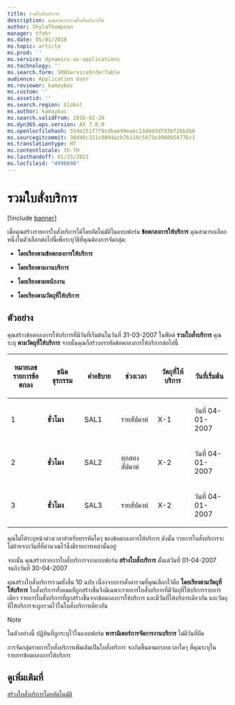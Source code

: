 ```yaml
---
title: รวมใบสั่งบริการ
description: คุณสามารถรวมใบสั่งบริการได้
author: ShylaThompson
manager: tfehr
ms.date: 05/01/2018
ms.topic: article
ms.prod: ''
ms.service: dynamics-ax-applications
ms.technology: ''
ms.search.form: SMAServiceOrderTable
audience: Application User
ms.reviewer: kamaybac
ms.custom: ''
ms.assetid: ''
ms.search.region: Global
ms.author: kamaybac
ms.search.validFrom: 2016-02-28
ms.dyn365.ops.version: AX 7.0.0
ms.openlocfilehash: 55de251f7f9cdbae99eaec13d4ddd7d3bf26b2bb
ms.sourcegitcommit: 38d40c331c8894acb7b119c5073e3088b54776c1
ms.translationtype: HT
ms.contentlocale: th-TH
ms.lasthandoff: 01/15/2021
ms.locfileid: "4996698"
---
```

# <a name="combine-service-orders"></a>รวมใบสั่งบริการ   

[!include [banner](../includes/banner.md)]


เมื่อคุณสร้างรายการใบสั่งบริการได้โดยอัตโนมัติในแบบฟอร์ม **ข้อตกลงการให้บริการ** คุณสามารถเลือกหนึ่งในตัวเลือกต่อไปนี้เพื่อระบุวิธีที่คุณต้องการจัดกลุ่ม:

  - **โดยเรียงตามข้อตกลงการให้บริการ**

  - **โดยเรียงตามงานบริการ**

  - **โดยเรียงตามพนักงาน**

  - **โดยเรียงตามวัตถุที่ให้บริการ**

## <a name="example"></a>ตัวอย่าง

คุณสร้างข้อตกลงการให้บริการที่มีวันที่เริ่มต้นในวันที่ 31-03-2007 ในฟิลด์ **รวมใบสั่งบริการ** คุณระบุ **ตามวัตถุที่ให้บริการ** จากนั้นคุณก็สร้างบรรทัดข้อตกลงการให้บริการต่อไปนี้

<table style="width:100%;">
<colgroup>
<col style="width: 16%" />
<col style="width: 16%" />
<col style="width: 16%" />
<col style="width: 16%" />
<col style="width: 16%" />
<col style="width: 16%" />
</colgroup>
<thead>
<tr class="header">
<th><p>หมายเลขรายการข้อตกลง</p></th>
<th><p>ชนิดธุรกรรม</p></th>
<th><p>คำอธิบาย</p></th>
<th><p>ช่วงเวลา</p></th>
<th><p>วัตถุที่ให้บริการ</p></th>
<th><p>วันที่เริ่มต้น</p></th>
</tr>
</thead>
<tbody>
<tr class="odd">
<td><p>1</p></td>
<td><p><strong>ชั่วโมง</strong></p></td>
<td><p>SAL1</p></td>
<td><p>รายสัปดาห์</p></td>
<td><p>X-1</p></td>
<td><p>วันที่ 04-01-2007</p></td>
</tr>
<tr class="even">
<td><p>2</p></td>
<td><p><strong>ชั่วโมง</strong></p></td>
<td><p>SAL2</p></td>
<td><p>ทุกสองสัปดาห์</p></td>
<td><p>X-2</p></td>
<td><p>วันที่ 04-01-2007</p></td>
</tr>
<tr class="odd">
<td><p>3</p></td>
<td><p><strong>ชั่วโมง</strong></p></td>
<td><p>SAL3</p></td>
<td><p>รายสัปดาห์</p></td>
<td><p>X-2</p></td>
<td><p>วันที่ 04-01-2007</p></td>
</tr>
</tbody>
</table>


คุณไม่ได้ระบุหน้าต่างเวลาสำหรับบรรทัดใดๆ ของข้อตกลงการให้บริการ  ดังนั้น รายการใบสั่งบริการจะไม่ย้ายจากวันที่ที่คำนวณไว้ซึ่งมีรายการเหล่านั้นอยู่

จากนั้น คุณสร้างรายการใบสั่งบริการจากแบบฟอร์ม **สร้างใบสั่งบริการ** ตั้งแต่วันที่ 01-04-2007 จนถึงวันที่ 30-04-2007

คุณสร้างใบสั่งบริการรวมทั้งสิ้น 10 ฉบับ  เนื่องจากการตั้งค่ารวมที่คุณเลือกไว้คือ **โดยเรียงตามวัตถุที่ให้บริการ** ใบสั่งบริการทั้งหมดที่ถูกสร้างขึ้นจึงมีเฉพาะรายการใบสั่งบริการที่มีวัตถุที่ให้บริการรายการเดียว รายการใบสั่งบริการที่ถูกสร้างขึ้นจากข้อตกลงการให้บริการ และมีวันที่ให้บริการเดียวกัน และวัตถุที่ให้บริการจะถูกรวมไว้ในใบสั่งบริการเดียวกัน


> [!NOTE]
> <P>ในตัวอย่างนี้ ปฏิทินที่ถูกระบุไว้ในแบบฟอร์ม <STRONG>พารามิเตอร์การจัดการงานบริการ</STRONG> ไม่มีวันที่ปิด</P>



การจัดกลุ่มรายการใบสั่งบริการเพิ่มเติมเป็นใบสั่งบริการ จะเกิดขึ้นตามกรอบเวลาใดๆ ที่คุณระบุในรายการข้อตกลงการให้บริการ

## <a name="see-also"></a>ดูเพิ่มเติมที่

[สร้างใบสั่งบริการโดยอัตโนมัติ](create-service-orders-automatically.md)

  


